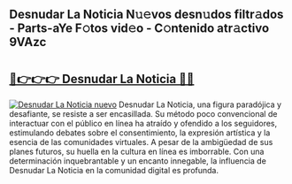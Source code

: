 ## Desnudar La Noticia N𝚞𝚎vos desn𝚞dos filtr𝚊dos - Parts-aYe F𝚘tos vid𝚎o - C𝚘ntenido atr𝚊ctivo 9VAzc

# <h2><a href="http://mb0abg.tromn.icu/?c=Desnudar+La+Noticia">🔗👉👉👉 Desnudar La Noticia 🔗🔗</a></h2>

[![Desnudar La Noticia nuevo](https://i.imgur.com/pEAQMta.gif)](http://mb0abg.tromn.icu/?c=Desnudar+La+Noticia)
Desnudar La Noticia, una figura paradójica y desafiante, se resiste a ser encasillada. Su método poco convencional de interactuar con el público en línea ha atraído y ofendido a los seguidores, estimulando debates sobre el consentimiento, la expresión artística y la esencia de las comunidades virtuales. A pesar de la ambigüedad de sus planes futuros, su huella en la cultura en línea es imborrable. Con una determinación inquebrantable y un encanto innegable, la influencia de Desnudar La Noticia en la comunidad digital es profunda.
